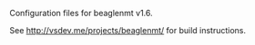 Configuration files for beaglenmt v1.6.

See http://vsdev.me/projects/beaglenmt/ for build instructions.
